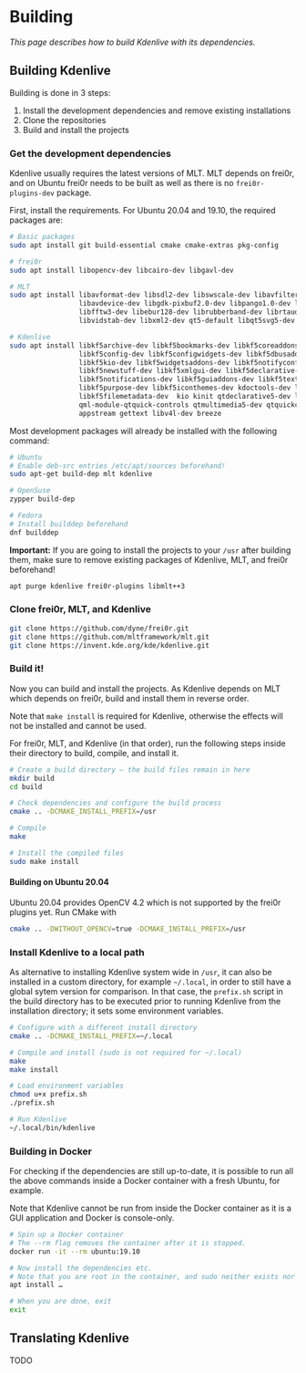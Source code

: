 # Building

*This page describes how to build Kdenlive with its dependencies.*


## Building Kdenlive

Building is done in 3 steps:

1. Install the development dependencies and remove existing installations
2. Clone the repositories
3. Build and install the projects


### Get the development dependencies

Kdenlive usually requires the latest versions of MLT. MLT depends on frei0r,
and on Ubuntu frei0r needs to be built as well as there is no
`frei0r-plugins-dev` package.

First, install the requirements. For Ubuntu 20.04 and 19.10, the required packages are:

```bash
# Basic packages
sudo apt install git build-essential cmake cmake-extras pkg-config

# frei0r
sudo apt install libopencv-dev libcairo-dev libgavl-dev

# MLT
sudo apt install libavformat-dev libsdl2-dev libswscale-dev libavfilter-dev \
                 libavdevice-dev libgdk-pixbuf2.0-dev libpango1.0-dev libexif-dev \
                 libfftw3-dev libebur128-dev librubberband-dev librtaudio-dev \
                 libvidstab-dev libxml2-dev qt5-default libqt5svg5-dev

# Kdenlive
sudo apt install libkf5archive-dev libkf5bookmarks-dev libkf5coreaddons-dev \
                 libkf5config-dev libkf5configwidgets-dev libkf5dbusaddons-dev \
                 libkf5kio-dev libkf5widgetsaddons-dev libkf5notifyconfig-dev \
                 libkf5newstuff-dev libkf5xmlgui-dev libkf5declarative-dev \
                 libkf5notifications-dev libkf5guiaddons-dev libkf5textwidgets-dev \
                 libkf5purpose-dev libkf5iconthemes-dev kdoctools-dev libkf5crash-dev \
                 libkf5filemetadata-dev  kio kinit qtdeclarative5-dev libqt5svg5-dev \
                 qml-module-qtquick-controls qtmultimedia5-dev qtquickcontrols2-5-dev \
                 appstream gettext libv4l-dev breeze
```

Most development packages will already be installed with the following command:

```bash
# Ubuntu
# Enable deb-src entries /etc/apt/sources beforehand!
sudo apt-get build-dep mlt kdenlive

# OpenSuse
zypper build-dep

# Fedora
# Install builddep beforehand
dnf builddep
```

**Important:** If you are going to install the projects to your `/usr` after
building them, make sure to remove existing packages of Kdenlive, MLT, and
frei0r beforehand!

```bash
apt purge kdenlive frei0r-plugins libmlt++3
```

### Clone frei0r, MLT, and Kdenlive

```bash
git clone https://github.com/dyne/frei0r.git
git clone https://github.com/mltframework/mlt.git
git clone https://invent.kde.org/kde/kdenlive.git
```


### Build it!

Now you can build and install the projects. As Kdenlive depends on MLT which
depends on frei0r, build and install them in reverse order.

Note that `make install` is required for Kdenlive, otherwise the effects will
not be installed and cannot be used.

For frei0r, MLT, and Kdenlive (in that order), run the following steps
inside their directory to build, compile, and install it.

```bash
# Create a build directory – the build files remain in here
mkdir build
cd build

# Check dependencies and configure the build process
cmake .. -DCMAKE_INSTALL_PREFIX=/usr

# Compile
make

# Install the compiled files
sudo make install
```

#### Building on Ubuntu 20.04

Ubuntu 20.04 provides OpenCV 4.2 which is not supported by the frei0r plugins yet. Run CMake with

```bash
cmake .. -DWITHOUT_OPENCV=true -DCMAKE_INSTALL_PREFIX=/usr
```


### Install Kdenlive to a local path

As alternative to installing Kdenlive system wide in `/usr`, it can also be
installed in a custom directory, for example `~/.local`, in order to still have
a global sytem version for comparison. In that case, the `prefix.sh` script in
the build directory has to be executed prior to running Kdenlive from the
installation directory; it sets some environment variables.

```bash
# Configure with a different install directory
cmake .. -DCMAKE_INSTALL_PREFIX=~/.local

# Compile and install (sudo is not required for ~/.local)
make
make install

# Load environment variables
chmod u+x prefix.sh
./prefix.sh

# Run Kdenlive
~/.local/bin/kdenlive
```


### Building in Docker

For checking if the dependencies are still up-to-date, it is possible to run
all the above commands inside a Docker container with a fresh Ubuntu, for
example.

Note that Kdenlive cannot be run from inside the Docker container as it is a
GUI application and Docker is console-only.

```bash
# Spin up a Docker container
# The --rm flag removes the container after it is stopped.
docker run -it --rm ubuntu:19.10

# Now install the dependencies etc.
# Note that you are root in the container, and sudo neither exists nor works.
apt install …

# When you are done, exit
exit
```


## Translating Kdenlive

TODO
